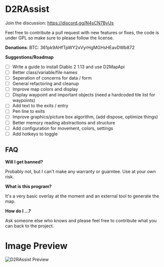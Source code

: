 # D2RAssist

Join the discussion: https://discord.gg/N4sCN7ByUs

Feel free to contribute a pull request with new features or fixes, the code is under GPL so make sure to please follow the license.

**Donations**: BTC: 361pk9AHfTpWY2xVyrHgMGHsHEavDWb872

**Suggestions/Roadmap**
- [ ] Write a guide to install Diablo 2 1.13 and use D2MapApi
- [ ] Better class/variable/file names
- [ ] Seperation of concerns for data / form
- [ ] General refactoring and cleanup
- [ ] Improve map colors and display
- [ ] Display waypoint and important objects (need a hardcoded tile list for waypoints)
- [ ] Add text to the exits / entry
- [ ] Pen line to exits
- [ ] Improve graphics/picture box algorithm, (add dispose, optimize things)
- [ ] Better memory reading abstractions and structure
- [ ] Add configuration for movement, colors, settings
- [ ] Add hotkeys to toggle

## FAQ

**Will I get banned?**

Probably not, but I can't make any warranty or guarntee. Use at your own risk.

**What is this program?**

It's a very basic overlay at the moment and an external tool to generate the map.

**How do I ...?**

Ask someone else who knows and please feel free to contribute what you can back to the project.

# Image Preview

![D2RAssist Preview](https://raw.githubusercontent.com/misterokaygo/D2RAssist/main/image.png)
